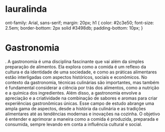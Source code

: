 # lauralinda

<html lang="pt-br">
ont-family: Arial, sans-serif; margin: 20px;
h1 { color: #2c3e50; font-size: 2.5em; border-bottom: 2px solid #3498db; padding-bottom: 10px; }
<h1>Gastronomia</h1>
<p>. A gastronomia é uma disciplina fascinante que vai além da simples preparação de alimentos. Ela explora como a comida é um reflexo da cultura e da identidade de uma sociedade, e como as práticas alimentares estão interligadas com aspectos históricos, sociais e econômicos.
No contexto da gastronomia, técnicas culinárias são importantes, mas também é fundamental considerar a ciência por trás dos alimentos, como a nutrição e a química dos ingredientes. Além disso, a gastronomia envolve a apreciação e a criatividade na combinação de sabores e aromas para criar experiências gastronômicas únicas.
Esse campo de estudo abrange uma ampla gama de aspectos, desde a história da culinária e as tradições alimentares até as tendências modernas e inovações na cozinha. O objetivo é entender e aprimorar a maneira como a comida é produzida, preparada e consumida, sempre levando em conta a influência cultural e social.
